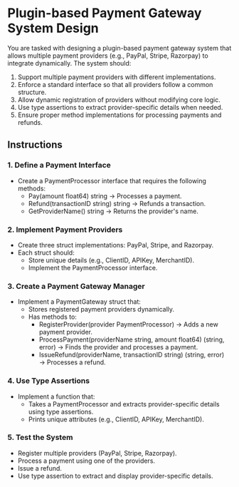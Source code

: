 # Plugin-based Payment Gateway System Design

You are tasked with designing a plugin-based payment gateway system that allows multiple payment providers (e.g., PayPal, Stripe, Razorpay) to integrate dynamically. The system should:
1. Support multiple payment providers with different implementations.
2. Enforce a standard interface so that all providers follow a common structure.
3. Allow dynamic registration of providers without modifying core logic.
4. Use type assertions to extract provider-specific details when needed.
5. Ensure proper method implementations for processing payments and refunds.

## Instructions

### 1. Define a Payment Interface
- Create a PaymentProcessor interface that requires the following methods:
  - Pay(amount float64) string → Processes a payment.
  - Refund(transactionID string) string → Refunds a transaction.
  - GetProviderName() string → Returns the provider's name.

### 2. Implement Payment Providers
- Create three struct implementations: PayPal, Stripe, and Razorpay.
- Each struct should:
  - Store unique details (e.g., ClientID, APIKey, MerchantID).
  - Implement the PaymentProcessor interface.

### 3. Create a Payment Gateway Manager
- Implement a PaymentGateway struct that:
  - Stores registered payment providers dynamically.
  - Has methods to:
    - RegisterProvider(provider PaymentProcessor) → Adds a new payment provider.
    - ProcessPayment(providerName string, amount float64) (string, error) → Finds the provider and processes a payment.
    - IssueRefund(providerName, transactionID string) (string, error) → Processes a refund.

### 4. Use Type Assertions
- Implement a function that:
  - Takes a PaymentProcessor and extracts provider-specific details using type assertions.
  - Prints unique attributes (e.g., ClientID, APIKey, MerchantID).

### 5. Test the System
- Register multiple providers (PayPal, Stripe, Razorpay).
- Process a payment using one of the providers.
- Issue a refund.
- Use type assertion to extract and display provider-specific details.